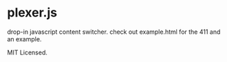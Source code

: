 plexer.js
=========
drop-in javascript content switcher. check out example.html for the 411 and an example.

MIT Licensed.

